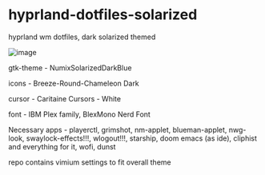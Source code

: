 # hyprland-dotfiles-solarized
hyprland wm dotfiles, dark solarized themed

![image](https://github.com/warpje5/hyprland-dotfiles-solarized/assets/125624948/f616c58a-9acf-4911-b61c-5e5b77b7c72d)


gtk-theme - NumixSolarizedDarkBlue

icons - Breeze-Round-Chameleon Dark

cursor - Caritaine Cursors - White

font - IBM Plex family, BlexMono Nerd Font

Necessary apps - playerctl, grimshot, nm-applet, blueman-applet, nwg-look, swaylock-effects!!!, wlogout!!!, starship, doom emacs (as ide), cliphist and everything for it, wofi, dunst

repo contains vimium settings to fit overall theme
